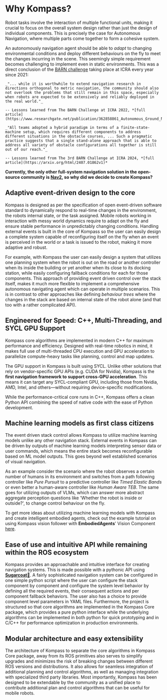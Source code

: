 # Why Kompass?

Robot tasks involve the interaction of multiple functional units, making it crucial to focus on the overall system design rather than just the design of individual components. This is precisely the case for Autonomous Navigation, where multiple parts come together to form a cohesive system.

An autonomously navigation agent should be able to _adapt_ to changing environmental conditions and deploy different behaviours on the fly to meet the changes incurring in the scene. This seemingly simple requirement becomes challenging to implement even in static environments. This was a direct conclusion of the [BARN challenge](https://cs.gmu.edu/~xiao/Research/BARN_Challenge/BARN_Challenge23.html) taking place at ICRA every year since 2021:

```{pull-quote}
_"... while it is worthwhile to extend navigation research in directions orthogonal to metric navigation, the community should also not overlook the problems that still remain in this space, especially when robots are expected to be extensively and reliably deployed in the real world."_

-- Lessons learned from The BARN Challenge at ICRA 2022, *[full article](https://www.researchgate.net/publication/362858861_Autonomous_Ground_Navigation_in_Highly_Constrained_Spaces_Lessons_learned_from_The_BARN_Challenge_at_ICRA_2022)*
```

```{pull-quote}
_"All teams adopted a hybrid paradigm in terms of a finite-state-machine setup, which requires different components to address different situations in the obstacle courses, ... Such a pragmatic practice suggests that a single stand-alone approach that is able to address all variety of obstacle configurations all together is still out of our reach."_

-- Lessons learned from The 3rd BARN Challenge at ICRA 2024, *[full article](https://arxiv.org/html/2407.01862v1)*
```
**Currently, the only other full-system navigation solution in the open-source community is [Nav2](https://docs.nav2.org/), so why did we decide to create Kompass?**

## Adaptive event-driven design to the core

Kompass is designed as per the specification of open event-driven software standard to dynamically respond to real-time changes in the environment, the robots internal state, or the task assigned. Mobile robots working in interaction with messy world dynamics require to adapt on the fly and ensure stable performance in unpredictably changing conditions. Handling external events is built in the core of Kompass so the user can easily design a complete system capable of reconfiguring itself on the fly when an event is perceived in the world or a task is issued to the robot, making it more adaptive and robust.

For example, with Kompass the user can easily design a system that utilizes one planning system when the robot is out on the road or another controller when its inside the building or yet another when its close to its docking station, while easily configuring fallback conditions for each for those components. This approach of providing event driven control over the stack itself, makes it much more flexible to implement a comprehensive autonomous navigating agent which can operate in multiple scenarios. This is in contrast to other approaches like defining _behaviour trees_ where the changes in the stack are based on internal state of the robot alone (and that too with a rather complicated API).


## Engineered for Speed: C++, Multi-Threading, and SYCL GPU Support

Kompass core algorithms are implemented in modern C++ for maximum performance and efficiency. Designed with real-time robotics in mind, it makes full use of multi-threaded CPU execution and GPU acceleration to parallelize compute-heavy tasks like planning, control and map updates.

The GPU support in Kompass is built using SYCL. Unlike other solutions that rely on vendor-specific GPU APIs (e.g. CUDA for Nvidia), Kompass is the **first navigation framework to support cross-GPU acceleration**. This means it can target any SYCL-compliant GPU, including those from Nvidia, AMD, Intel, and others—without requiring device-specific modifications.

While the performance-critical core runs in C++, Kompass offers a clean Python API combining the speed of native code with the ease of Python development.

## Machine learning models as first class citizens

The event driven stack control allows Kompass to utilize machine learning models unlike any other navigation stack. External events in Kompass can be driven by outputs of machine learning models interpreting sensor data or user commands, which means the entire stack becomes reconfigurable based on ML model outputs. This goes beyond well established scenarios of visual navigation.

As an example consider the scenario where the robot observes a certain number of humans in its environment and switches from a path following controller like _Pure Pursuit_ to a predictive controller like _Timed Elastic Bands_ or even better a human-aware controller like _Human Aware TEB_. The same goes for utilizing outputs of VLMs, which can answer more abstract aggregate perception questions like 'Whether the robot is inside or outside?', to change control behaviour on the fly.

To get more ideas about utilizing machine learning models with Kompass and create intelligent embodied agents, check out the example tutorial on using Kompass vision follower with **EmbodiedAgents**' Vision Component [here](./tutorials/vision_tracking.md).


## Ease of use and intuitive API while remaining within the ROS ecosystem

Kompass provides an approachable and intuitive interface for creating navigation systems. This is made possible with a pythonic API using [**Sugarcoat**🍬](https://www.github.com/automatika-robotics/sugarcoat). A fairly sophisticated navigation system can be configured in one simple python script where the user can configure the stack component by component and configure the system level behavior by defining all the required events, their consequent actions and per component fallback behaviors. The user also has a choice to provide component level parameters in YAML files. Furthermore, the project is structured so that core algorithms are implemented in the Kompass Core package, which provides a pure python interface while the underlying algorithms can be implemented in both python for quick prototyping and  in C/C++ for performance optimization in production environments.


## Modular architecture and easy extensibility

The architecture of Kompass to separate the core algorithms in Kompass Core package, away from its ROS primitives also serves to simplify upgrades and minimizes the risk of breaking changes between different ROS versions and distributions. It also allows for seamless integration of additional planning and control algorithms, as well as managing integration with specialized third party libraries. Most importantly, Kompass has been designed to be extendable by the community as a unified place to contribute additional plan and control algorithms that can be useful for mobile robots.
